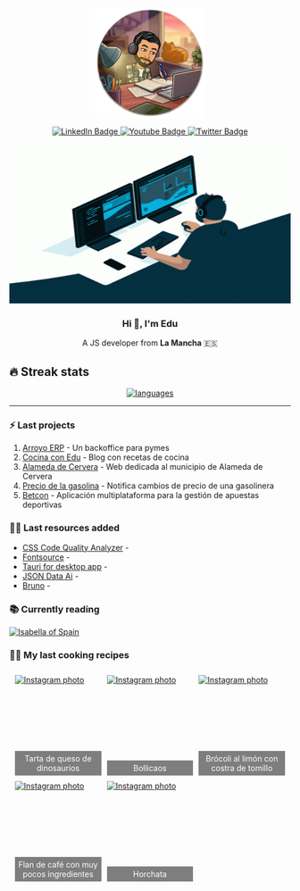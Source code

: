 <style>
    .image-grid {
        display: grid;
        grid-template-columns: repeat(auto-fit, minmax(120px, 1fr));
        grid-auto-rows: minmax(180px, auto);
        gap: 10px;
        overflow: auto;
        padding: 10px;
    }
    .image-container {
        overflow: hidden;
        max-width: 100%;
        max-height: 100%;
        position: relative;
    }
    .image-container img {
        width: 100%;
        height: 100%;
        object-fit: cover;
    }
    .image-title {
        position: absolute;
        bottom: 0;
        left: 0; 
        width: 100%; 
        background-color: rgba(0, 0, 0, 0.5); 
        color: white; 
        padding: 5px; 
        box-sizing: border-box;
        text-align: center; 
    }
</style>

<p align="center" width="300">
   <img align="center" width="200" src="./assets/image.png" />
</p>

<div id="social" align="center">
  <div id="badges">
    <a href="https://www.linkedin.com/in/eduardoparramazuecos/">
      <img src="https://img.shields.io/badge/LinkedIn-blue?style=for-the-badge&logo=linkedin&logoColor=white" alt="LinkedIn Badge"/>
    </a>
    <a href="http://www.eduardoparra.es/">
      <img src="https://img.shields.io/badge/Blogger-orange?style=for-the-badge&logo=blogger&logoColor=white" alt="Youtube Badge"/>
    </a>
    <a href="https://twitter.com/_eduparra">
      <img src="https://img.shields.io/badge/Twitter-blue?style=for-the-badge&logo=twitter&logoColor=white" alt="Twitter Badge"/>
    </a>
  </div>
</div>

<div align="center">
  <img src="./assets/coding.gif" width="600" height="300"/>
</div>

<div align="center">
  <h3>Hi 👋, I'm Edu </h3>
  <p>A JS developer from <span style='font-weight: bold'>La Mancha</span> 🇪🇸</p>
</div>

## 🔥 Streak stats

<div align="center" width='auto'>
  <a href="https://github.com/anuraghazra/github-readme-stats">
    <img alt="languages" src="https://github-readme-stats.vercel.app/api/top-langs/?username=soker90&layout=compact&theme=react"/>
  </a>
</div>

---

### :zap: Last projects

1. [Arroyo ERP](https://github.com/soker90/arroyo-erp-project) - Un backoffice para pymes
2. [Cocina con Edu](https://github.com/soker90/cooking-blog) - Blog con recetas de cocina
3. [Alameda de Cervera](https://alamedadecervera.com) - Web dedicada al municipio de Alameda de Cervera
4. [Precio de la gasolina](https://github.com/soker90/precio-gasolina) - Notifica cambios de precio de una gasolinera
5. [Betcon](http://betcon.eduardoparra.es) - Aplicación multiplataforma para la gestión de apuestas deportivas

### 👨‍🎓 Last resources added

<!-- START_SECTION:links -->

- [CSS Code Quality Analyzer](https://link.eduardoparra.es/30) -
- [Fontsource](https://link.eduardoparra.es/29) -
- [Tauri for desktop app](https://link.eduardoparra.es/28) -
- [JSON Data Ai](https://link.eduardoparra.es/27) -
- [Bruno](https://link.eduardoparra.es/26) -
<!-- END_SECTION:links -->

<!-- START_SECTION:books -->

### 📚 Currently reading

[![Isabella of Spain](http://books.google.com/books/content?id=M_mwngEACAAJ&printsec=frontcover&img=1&zoom=1&source=gbs_api)](https://github.com/soker90/libros/issues/2 "Isabella of Spain by William Thomas Walsh")

<!-- END_SECTION:books -->

### 🧑‍🍳 My last cooking recipes

<!-- START_SECTION:recipes -->
<div style="display: grid; grid-template-columns: repeat(auto-fit, minmax(120px, 1fr)); grid-auto-rows: minmax(180px, auto); gap: 10px; overflow: auto; padding: 10px;">
<div class="image-container">
    <a href='https://recetas.eduardoparra.es/blog/cheesecake-de-dinosaurios/' target="_blank">
        <img src='https://recetas.eduardoparra.es/images/uploads/cheesecake-dinosaurios.webp' alt="Instagram photo" />
        <div class="image-title">Tarta de queso de dinosaurios</div>
    </a>
</div>
<div class="image-container">
    <a href='https://recetas.eduardoparra.es/blog/bollicaos/' target="_blank">
        <img src='https://recetas.eduardoparra.es/images/uploads/bollicaos.webp' alt="Instagram photo" />
        <div class="image-title">Bollicaos</div>
    </a>
</div>
<div class="image-container">
    <a href='https://recetas.eduardoparra.es/blog/br%C3%B3coli-al-lim%C3%B3n-con-costra-de-tomillo/' target="_blank">
        <img src='https://recetas.eduardoparra.es/assets/logo.svg' alt="Instagram photo" />
        <div class="image-title">Brócoli al limón con costra de tomillo</div>
    </a>
</div>
<div class="image-container">
    <a href='https://recetas.eduardoparra.es/blog/postre-de-cafe/' target="_blank">
        <img src='https://recetas.eduardoparra.es/images/uploads/postre-cafe.webp' alt="Instagram photo" />
        <div class="image-title">Flan de café con muy pocos ingredientes</div>
    </a>
</div>
<div class="image-container">
    <a href='https://recetas.eduardoparra.es/blog/horchata/' target="_blank">
        <img src='https://recetas.eduardoparra.es/images/uploads/img_20221030_122749.jpg' alt="Instagram photo" />
        <div class="image-title">Horchata</div>
    </a>
</div>
</div>
<!-- END_SECTION:recipes -->
